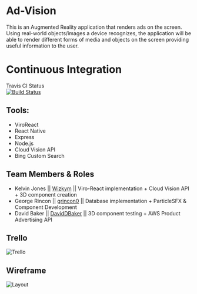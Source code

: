 # Ad-Vision

This is an Augmented Reality application that renders ads on the screen. Using real-world objects/images a device recognizes, the application will be able to render different forms of media and objects on the screen providing useful information to the user. 

# Continuous Integration
Travis CI Status\
[![Build Status](https://travis-ci.com/Wizkym/Ad-Vision.svg?branch=master)](https://travis-ci.com/Wizkym/Ad-Vision)

## Tools:

* ViroReact
* React Native
* Express
* Node.js
* Cloud Vision API
* Bing Custom Search

## Team Members & Roles

* Kelvin Jones || [Wizkym](https://github.com/Wizkym) || Viro-React implementation + Cloud Vision API + 3D component creation
* George Rincon || [grincon0](https://github.com/grincon0) || Database implementation + ParticleSFX & Component Development
* David Baker || [DavidDBaker](https://github.com/DavidDBaker) || 3D component testing + AWS Product Advertising API

## Trello
![Trello](/js/res/trello.png)

## Wireframe
![Layout](/js/res/wire.png)

